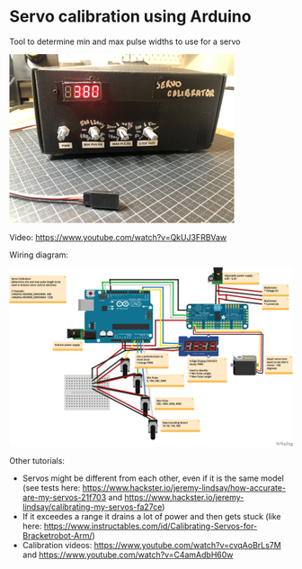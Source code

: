 # Servo calibration using Arduino

Tool to determine min and max pulse widths to use for a servo

<img src="screenshot.png" width="400">

Video: https://www.youtube.com/watch?v=QkUJ3FRBVaw

Wiring diagram:

<img src="servo_calibration_bb.png" width="800">

Other tutorials:
* Servos might be different from each other, even if it is the same model (see tests here: https://www.hackster.io/jeremy-lindsay/how-accurate-are-my-servos-21f703 and https://www.hackster.io/jeremy-lindsay/calibrating-my-servos-fa27ce)
* If it exceedes a range it drains a lot of power and then gets stuck (like here: https://www.instructables.com/id/Calibrating-Servos-for-Bracketrobot-Arm/)
* Calibration videos: https://www.youtube.com/watch?v=cvqAoBrLs7M and https://www.youtube.com/watch?v=C4amAdbH60w

